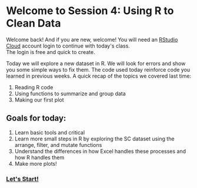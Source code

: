 # Welcome to Session 4: Using R to Clean Data

Welcome back! And if you are new, welcome! 
You will need an [RStudio Cloud](https://rstudio.cloud/) account login to continue with today's class.  
The login is free and quick to create. 

Today we will explore a new dataset in R. We will look for errors and show you some simple ways to fix them.
The code used today reinforce code you learned in previous weeks.
A quick recap of the topics we covered last time:

1. Reading R code
2. Using functions to summarize and group data
3. Making our first plot

## Goals for today:

1. Learn basic tools and critical 
2. Learn more small steps in R by exploring the SC dataset using the arrange, filter, and mutate functions
3. Understand the differences in how Excel handles these processes and how R handles them
4. Make more plots!

### [Let's Start!](https://github.com/DAACS-Research-Consortium/DAACS-Open-Academy/FSS2021/Workshop4/Part_II.md)

